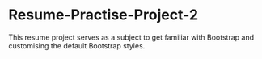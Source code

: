 # Resume-Practise-Project-2
This resume project serves as a subject to get familiar with Bootstrap and customising the default Bootstrap styles. 
